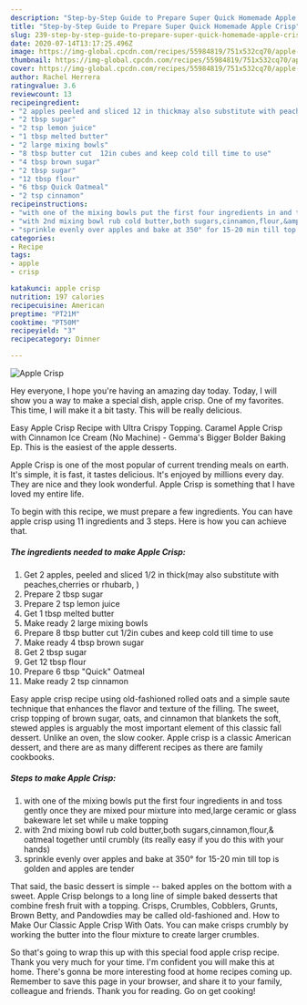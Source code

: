 ```yaml
---
description: "Step-by-Step Guide to Prepare Super Quick Homemade Apple Crisp"
title: "Step-by-Step Guide to Prepare Super Quick Homemade Apple Crisp"
slug: 239-step-by-step-guide-to-prepare-super-quick-homemade-apple-crisp
date: 2020-07-14T13:17:25.496Z
image: https://img-global.cpcdn.com/recipes/55984819/751x532cq70/apple-crisp-recipe-main-photo.jpg
thumbnail: https://img-global.cpcdn.com/recipes/55984819/751x532cq70/apple-crisp-recipe-main-photo.jpg
cover: https://img-global.cpcdn.com/recipes/55984819/751x532cq70/apple-crisp-recipe-main-photo.jpg
author: Rachel Herrera
ratingvalue: 3.6
reviewcount: 13
recipeingredient:
- "2 apples peeled and sliced 12 in thickmay also substitute with peachescherries or rhubarb "
- "2 tbsp sugar"
- "2 tsp lemon juice"
- "1 tbsp melted butter"
- "2 large mixing bowls"
- "8 tbsp butter cut  12in cubes and keep cold till time to use"
- "4 tbsp brown sugar"
- "2 tbsp sugar"
- "12 tbsp flour"
- "6 tbsp Quick Oatmeal"
- "2 tsp cinnamon"
recipeinstructions:
- "with one of the mixing bowls put the first four ingredients in and toss gently once they are mixed pour mixture into med,large ceramic or glass bakeware let set while u make topping"
- "with 2nd mixing bowl rub cold butter,both sugars,cinnamon,flour,&amp; oatmeal together until crumbly (its really easy if you do this with your hands)"
- "sprinkle evenly over apples and bake at 350° for 15-20 min till top is golden and apples are tender"
categories:
- Recipe
tags:
- apple
- crisp

katakunci: apple crisp 
nutrition: 197 calories
recipecuisine: American
preptime: "PT21M"
cooktime: "PT50M"
recipeyield: "3"
recipecategory: Dinner

---
```



![Apple Crisp](https://img-global.cpcdn.com/recipes/55984819/751x532cq70/apple-crisp-recipe-main-photo.jpg)

Hey everyone, I hope you're having an amazing day today. Today, I will show you a way to make a special dish, apple crisp. One of my favorites. This time, I will make it a bit tasty. This will be really delicious.

Easy Apple Crisp Recipe with Ultra Crispy Topping. Caramel Apple Crisp with Cinnamon Ice Cream (No Machine) - Gemma&#39;s Bigger Bolder Baking Ep. This is the easiest of the apple desserts.

Apple Crisp is one of the most popular of current trending meals on earth. It's simple, it is fast, it tastes delicious. It's enjoyed by millions every day. They are nice and they look wonderful. Apple Crisp is something that I have loved my entire life.


To begin with this recipe, we must prepare a few ingredients. You can have apple crisp using 11 ingredients and 3 steps. Here is how you can achieve that.

##### The ingredients needed to make Apple Crisp:

1. Get 2 apples, peeled and sliced 1/2 in thick(may also substitute with peaches,cherries or rhubarb, )
1. Prepare 2 tbsp sugar
1. Prepare 2 tsp lemon juice
1. Get 1 tbsp melted butter
1. Make ready 2 large mixing bowls
1. Prepare 8 tbsp butter cut  1/2in cubes and keep cold till time to use
1. Make ready 4 tbsp brown sugar
1. Get 2 tbsp sugar
1. Get 12 tbsp flour
1. Prepare 6 tbsp &#34;Quick&#34; Oatmeal
1. Make ready 2 tsp cinnamon


Easy apple crisp recipe using old-fashioned rolled oats and a simple saute technique that enhances the flavor and texture of the filling. The sweet, crisp topping of brown sugar, oats, and cinnamon that blankets the soft, stewed apples is arguably the most important element of this classic fall dessert. Unlike an oven, the slow cooker. Apple crisp is a classic American dessert, and there are as many different recipes as there are family cookbooks. 

##### Steps to make Apple Crisp:

1. with one of the mixing bowls put the first four ingredients in and toss gently once they are mixed pour mixture into med,large ceramic or glass bakeware let set while u make topping
1. with 2nd mixing bowl rub cold butter,both sugars,cinnamon,flour,&amp; oatmeal together until crumbly (its really easy if you do this with your hands)
1. sprinkle evenly over apples and bake at 350° for 15-20 min till top is golden and apples are tender


That said, the basic dessert is simple -- baked apples on the bottom with a sweet. Apple Crisp belongs to a long line of simple baked desserts that combine fresh fruit with a topping. Crisps, Crumbles, Cobblers, Grunts, Brown Betty, and Pandowdies may be called old-fashioned and. How to Make Our Classic Apple Crisp With Oats. You can make crisps crumbly by working the butter into the flour mixture to create larger crumbles. 

So that's going to wrap this up with this special food apple crisp recipe. Thank you very much for your time. I'm confident you will make this at home. There's gonna be more interesting food at home recipes coming up. Remember to save this page in your browser, and share it to your family, colleague and friends. Thank you for reading. Go on get cooking!
